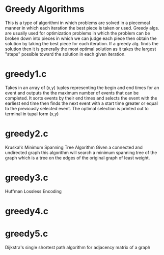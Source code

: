 # Greedy Algorithms

This is a type of algorithmi in which problems are solved in a piecemeal manner in which each iteration the best piece is taken or used. Greedy algs. are usually used for optimization problems in which the problem can be broken down into pieces in which we can judge each piece then obtain the solution by taking the best piece for each iteration. If a greedy alg. finds the solution then it is generally the most optimal solution as it takes the largest "steps" possible toward the solution in each given iteration.

# greedy1.c
Takes in an array of (x,y) tuples representing the begin and end times for an
event and outputs the the maximum number of events that can be completed. It
sorts events by their end times and selects the event with the earliest end
time then finds the next event with a start time greater or equal to the
previously selected event. The optimal selection is printed out to terminal in
tupal form (x,y)

# greedy2.c
Kruskal’s Minimum Spanning Tree Algorithm
Given a connected and undirected graph this algorithm will search a minimum
spanning tree of the graph which is a tree on the edges of the original graph
of least weight.

# greedy3.c
Huffman Lossless Encoding

# greedy4.c

# greedy5.c
Dijkstra's single shortest path algorithm for adjacency matrix of a graph
